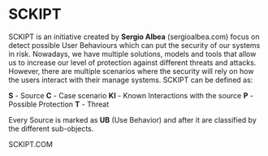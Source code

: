 # SCKIPT
SCKIPT is an initiative created by **Sergio Albea** (sergioalbea.com) focus on detect possible User Behaviours which can put the security of our systems in risk. Nowadays, we have multiple solutions, models and tools that allow us to increase our level of protection against different threats and attacks. However, there are multiple scenarios where the security will rely on how the users interact with their manage systems. SCKIPT can be defined as:

**S** - Source 
**C** - Case scenario
**KI** - Known Interactions with the source
**P** - Possible Protection
**T** - Threat

Every Source is marked as **UB** (Use Behavior) and after it are classified by the different sub-objects.

SCKIPT.COM
